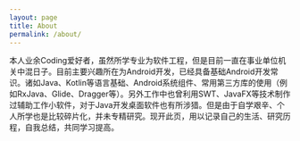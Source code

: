 ```yaml
---
layout: page
title: About
permalink: /about/
---
```

本人业余Coding爱好者，虽然所学专业为软件工程，但是目前一直在事业单位机关中混日子。目前主要兴趣所在为Android开发，已经具备基础Android开发常识。诸如Java、Kotlin等语言基础、Android系统组件、常用第三方库的使用（例如RxJava、Glide、Dragger等）。另外工作中也曾利用SWT、JavaFX等技术制作过辅助工作小软件，对于Java开发桌面软件也有所涉猎。但是由于自学艰辛、个人所学也是比较碎片化，并未专精研究。现开此页，用以记录自己的生活、研究历程，自我总结，共同学习提高。
